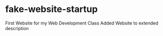 # fake-website-startup
First Website for my Web Development Class
Added Website to extended description
